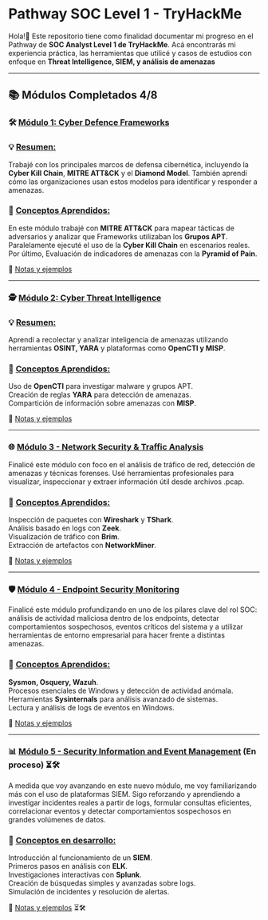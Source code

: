 # Pathway SOC Level 1 - TryHackMe
Hola!👋 Este repositorio tiene como finalidad documentar mi progreso en el Pathway de **SOC Analyst Level 1 de TryHackMe**. 
Acá encontrarás mi experiencia práctica, las herramientas que utilicé y casos de estudios con enfoque en **Threat Intelligence, SIEM, y análisis de amenazas**

---

## 📚 Módulos Completados 4/8
### 🛠️ <ins>Módulo 1: Cyber Defence Frameworks<ins>  
  
### 💡 <ins>Resumen:<ins> 
Trabajé con los principales marcos de defensa cibernética, incluyendo la **Cyber Kill Chain**, **MITRE ATT&CK** y el **Diamond Model**. También aprendí cómo las organizaciones usan estos modelos para identificar y responder a amenazas.

### 📢 <ins>Conceptos Aprendidos:<ins>

En este módulo trabajé con **MITRE ATT&CK** para mapear tácticas de adversarios y analizar que Frameworks utilizaban los **Grupos APT**.
Paralelamente ejecuté el uso de la **Cyber Kill Chain** en escenarios reales.  
Por último, Evaluación de indicadores de amenazas con la **Pyramid of Pain**.  
  
📌 [Notas y ejemplos](https://github.com/JoshKxng/SOC-Level-1-THM/tree/main/Modulo%201%20-%20Cyber%20Defence%20Frameworks)

---
### 🕵️ <ins>Módulo 2: Cyber Threat Intelligence<ins>
### 💡 <ins>Resumen:</ins>  
Aprendí a recolectar y analizar inteligencia de amenazas utilizando herramientas **OSINT, YARA** y plataformas como **OpenCTI y MISP**.

### 📢 <ins>Conceptos Aprendidos:<ins>

Uso de **OpenCTI** para investigar malware y grupos APT.  
Creación de reglas **YARA** para detección de amenazas.  
Compartición de información sobre amenazas con **MISP**.

📌 [Notas y ejemplos](https://github.com/JoshKxng/SOC-Level-1-THM/tree/main/Modulo%202%20-%20Cyber%20Threat%20Intelligence)

---
### 🌐 <ins>Módulo 3 - Network Security & Traffic Analysis</ins>
Finalicé este módulo con foco en el análisis de tráfico de red, detección de amenazas y técnicas forenses. Usé herramientas profesionales para visualizar, inspeccionar y extraer información útil desde archivos .pcap. 

### 📢 <ins>Conceptos Aprendidos:</ins>

Inspección de paquetes con **Wireshark** y **TShark**.  
Análisis basado en logs con **Zeek**.  
Visualización de tráfico con **Brim**.  
Extracción de artefactos con **NetworkMiner**.

📌 [Notas y ejemplos](https://github.com/JoshKxng/SOC-Level-1-THM/tree/main/Modulo%203%20-%20Network%20Security%20%26%20Traffic%20Analysis)
  
---
### 🛡️ <ins>Módulo 4 - Endpoint Security Monitoring</ins>
Finalicé este módulo profundizando en uno de los pilares clave del rol SOC: análisis de actividad maliciosa dentro de los endpoints, detectar comportamientos sospechosos, eventos críticos del sistema y a utilizar herramientas de entorno empresarial para hacer frente a distintas amenazas. 

### 📢 <ins>Conceptos Aprendidos:</ins>
**Sysmon, Osquery, Wazuh**.  
Procesos esenciales de Windows y detección de actividad anómala.  
Herramientas **Sysinternals** para análisis avanzado de sistemas.  
Lectura y análisis de logs de eventos en Windows.  

📌 [Notas y ejemplos](https://github.com/JoshKxng/SOC-Analyst-TryHackMe/tree/main/Modulo%204%20-%20Endpoint%20Security%20Monitoring)

---
### 📊 <ins>Módulo 5 - Security Information and Event Management</ins> (En proceso) ⏳🛠️
A medida que voy avanzando en este nuevo módulo, me voy familiarizando más con el uso de plataformas SIEM. Sigo reforzando y aprendiendo a investigar incidentes reales a partir de logs, formular consultas eficientes, correlacionar eventos y detectar comportamientos sospechosos en grandes volúmenes de datos.

### 📢 <ins>Conceptos en desarrollo:</ins>  
Introducción al funcionamiento de un **SIEM**.  
Primeros pasos en análisis con **ELK**.  
Investigaciones interactivas con **Splunk**.  
Creación de búsquedas simples y avanzadas sobre logs.  
Simulación de incidentes y resolución de alertas.  

📌 [Notas y ejemplos](https://github.com/JoshKxng/SOC-Analyst-TryHackMe/tree/main/Modulo%205%20-%20Security%20Information%20and%20Event%20Management) ⏳🛠️
